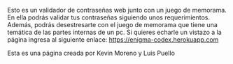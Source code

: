 Esto es un validador de contraseñas web junto con un juego de memorama.
En ella podrás validar tus contraseñas siguiendo unos requerimientos.
Además, podrás desestresarte con el juego de memorama que tiene una temática de las partes internas de un pc.
Si quieres echarle un vistazo a la página ingresa al siguiente enlace:
https://enigma-codex.herokuapp.com

Esta es una página creada por Kevin Moreno y Luis Puello
